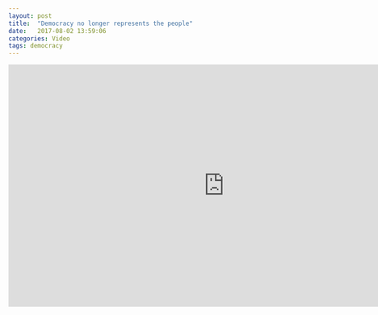 ```yaml
---
layout: post
title:  "Democracy no longer represents the people"
date:   2017-08-02 13:59:06
categories: Video
tags: democracy
---
```


<iframe width="854" height="480" src="https://www.youtube.com/embed/PJy8vTu66tE?list=WL" frameborder="0" allowfullscreen></iframe>